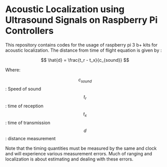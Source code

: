 # Acoustic Localization using Ultrasound Signals on Raspberry Pi Controllers

This repository contains codes for the usage of raspberry pi 3 b+ kits for acoustic localization.
The distance from time of flight equation is given by :

$$ \hat{d} = \frac{t_r - t_x}{c_{sound}} $$

Where:

  $$c_{sound}$$: Speed of sound
  $$ t_r $$ : time of reception
  $$ t_x $$ : time of transmission
  $$ d $$ : distance measurement
  
Note that the timing quantities must be measured by the same and clock and will experience various measurement errors. Much of ranging and localization is about estimating and dealing with these errors.
